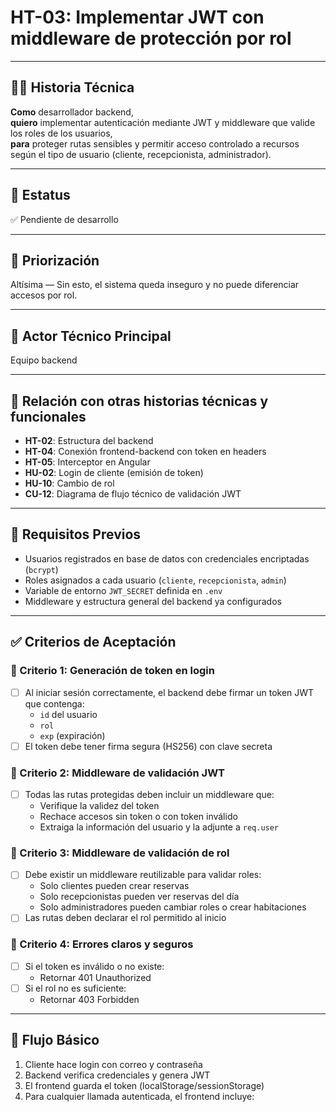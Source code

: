 # HT-03: Implementar JWT con middleware de protección por rol

---

## 🧑‍💻 Historia Técnica

**Como** desarrollador backend,  
**quiero** implementar autenticación mediante JWT y middleware que valide los roles de los usuarios,  
**para** proteger rutas sensibles y permitir acceso controlado a recursos según el tipo de usuario (cliente, recepcionista, administrador).

---

## 📌 Estatus  
✅ Pendiente de desarrollo

---

## 🎯 Priorización  
Altísima — Sin esto, el sistema queda inseguro y no puede diferenciar accesos por rol.

---

## 👥 Actor Técnico Principal  
Equipo backend

---

## 🔗 Relación con otras historias técnicas y funcionales

- **HT-02**: Estructura del backend  
- **HT-04**: Conexión frontend-backend con token en headers  
- **HT-05**: Interceptor en Angular  
- **HU-02**: Login de cliente (emisión de token)  
- **HU-10**: Cambio de rol  
- **CU-12**: Diagrama de flujo técnico de validación JWT

---

## 🧱 Requisitos Previos

- Usuarios registrados en base de datos con credenciales encriptadas (`bcrypt`)  
- Roles asignados a cada usuario (`cliente`, `recepcionista`, `admin`)  
- Variable de entorno `JWT_SECRET` definida en `.env`  
- Middleware y estructura general del backend ya configurados

---

## ✅ Criterios de Aceptación

### 🎯 Criterio 1: Generación de token en login
- [ ] Al iniciar sesión correctamente, el backend debe firmar un token JWT que contenga:
  - `id` del usuario
  - `rol`
  - `exp` (expiración)
- [ ] El token debe tener firma segura (HS256) con clave secreta

### 🎯 Criterio 2: Middleware de validación JWT
- [ ] Todas las rutas protegidas deben incluir un middleware que:
  - Verifique la validez del token
  - Rechace accesos sin token o con token inválido
  - Extraiga la información del usuario y la adjunte a `req.user`

### 🎯 Criterio 3: Middleware de validación de rol
- [ ] Debe existir un middleware reutilizable para validar roles:
  - Solo clientes pueden crear reservas
  - Solo recepcionistas pueden ver reservas del día
  - Solo administradores pueden cambiar roles o crear habitaciones
- [ ] Las rutas deben declarar el rol permitido al inicio

### 🎯 Criterio 4: Errores claros y seguros
- [ ] Si el token es inválido o no existe:
  - Retornar 401 Unauthorized
- [ ] Si el rol no es suficiente:
  - Retornar 403 Forbidden

---

## 🔄 Flujo Básico

1. Cliente hace login con correo y contraseña
2. Backend verifica credenciales y genera JWT
3. El frontend guarda el token (localStorage/sessionStorage)
4. Para cualquier llamada autenticada, el frontend incluye:
